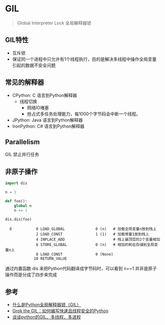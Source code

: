 # GIL
> Global Interpreter Lock 
> 全局解释器锁

## GIL特性
- 互斥锁
- 保证同一个进程中只允许有1个线程执行，目的是解决多线程中操作全局变量引起的数据不安全问题

## 常见的解释器
- CPython: C 语言到Python解释器      
  - 线程切换
    - 网络IO堵塞
    - 抢占式多任务处理能力，每1000个字节码会中断一个线程。
- JPython: Java 语言到Python解释器
- IronPython: C# 语言到Python解释器

## Parallelism
GIL 禁止并行任务

## 非原子操作
```python
import dis

n = 1

def foo():
    global n
    n += 1

dis.dis(foo)
```

```text
  8           0 LOAD_GLOBAL              0 (n)   # 加载全局变量n放到栈上
              2 LOAD_CONST               1 (1)   # 加载常量1放到栈上
              4 INPLACE_ADD                      # 栈上最顶层的2个变量相加
              6 STORE_GLOBAL             0 (n)   # 相加的和在存储到全局变量n上
              8 LOAD_CONST               0 (None)
             10 RETURN_VALUE
```

通过内置函数 dis 来把Python代码翻译成字节码时，可以看到 n+=1 并非是原子操作而是分成了四步来完成

## 参考
- [什么是Python全局解释器锁（GIL）](https://realpython.com/python-gil/#:~:text=The%20Python%20Global%20Interpreter%20Lock%20or%20GIL%2C%20in%20simple%20words,at%20any%20point%20in%20time.)
- [Grok the GIL：如何编写快速且线程安全的Python](https://opensource.com/article/17/4/grok-gil)
- [谈谈python的GIL、多线程、多进程](https://zhuanlan.zhihu.com/p/20953544)